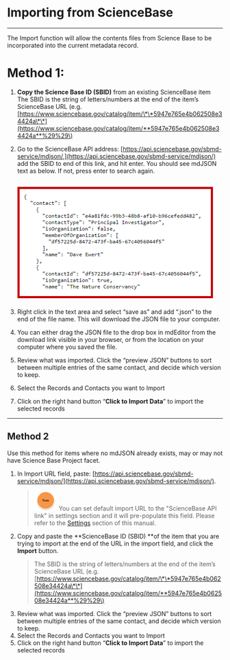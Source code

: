 # Importing from ScienceBase

---

The Import function will allow the contents files from Science Base to be incorporated into the current metadata record.

# Method 1:

1. **Copy the Science Base ID \(SBID\)** from an existing ScienceBase item 
   The SBID is the string of letters/numbers at the end of the item’s ScienceBase URL \(e.g. [https://www.sciencebase.gov/catalog/item/\*\*5947e765e4b062508e34424a\*\*](https://www.sciencebase.gov/catalog/item/**5947e765e4b062508e34424a**%29%29\)
2. Go to the ScienceBase API address: [https://api.sciencebase.gov/sbmd-service/mdjson/,](https://api.sciencebase.gov/sbmd-service/mdjson/) add the SBID to end of this link, and hit enter. You should see mdJSON text as below.  If not, press enter to search again.

   ## ![](/assets/raw_text_screenshot.png)

3. Right click in the text area and select “save as” and add “.json” to the end of the file name. This will download the JSON file to your computer.

4. You can either drag the JSON file to the drop box in mdEditor from the download link visible in your browser, or from the location on your computer where you saved the file.

5. Review what was imported. Click the “preview JSON” buttons to sort between multiple entries of the same contact, and decide which version to keep.

6. Select the Records and Contacts you want to Import

7. Click on the right hand button “**Click to Import Data**” to import the selected records

---

## Method 2

Use this method for items where no mdJSON already exists, may or may not have Science Base Project facet.

1. In Import URL field, paste: [https://api.sciencebase.gov/sbmd-service/mdjson/](https://api.sciencebase.gov/sbmd-service/mdjson/).
   > ![](/assets/note_small.png) You can set default import URL to the "ScienceBase API link" in settings section and it will pre-populate this field. Please refer to the [Settings](/settings.md) section of this manual.
2. Copy and paste the **ScienceBase ID \(SBID\) **of the item that you are trying to import at the end of the URL in the import field, and click the **Import** button.
   > The SBID is the string of letters/numbers at the end of the item’s ScienceBase URL \(e.g. [https://www.sciencebase.gov/catalog/item/\*\*5947e765e4b062508e34424a\*\*](https://www.sciencebase.gov/catalog/item/**5947e765e4b062508e34424a**%29%29\)
3. Review what was imported. Click the “preview JSON” buttons to sort between multiple entries of the same contact, and decide which version to keep. 
4. Select the Records and Contacts you want to Import
5. Click on the right hand button “**Click to Import Data**” to import the selected records



